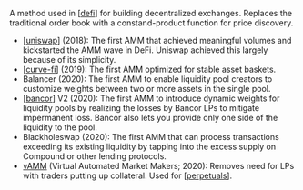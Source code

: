 ---
---

A method used in [[defi]] for building decentralized exchanges. Replaces the traditional order book with a constand-product function for price discovery.

- [[uniswap]] (2018): The first AMM that achieved meaningful volumes and kickstarted the AMM wave in DeFi. Uniswap achieved this largely because of its simplicity.
- [[curve-fi]] (2019): The first AMM optimized for stable asset baskets.
- Balancer (2020): The first AMM to enable liquidity pool creators to customize weights between two or more assets in the single pool.
- [[bancor]] V2 (2020): The first AMM to introduce dynamic weights for liquidity pools by realizing the losses by Bancor LPs to mitigate impermanent loss. Bancor also lets you provide only one side of the liquidity to the pool.
- Blackholeswap (2020): The first AMM that can process transactions exceeding its existing liquidity by tapping into the excess supply on Compound or other lending protocols.
- [vAMM](https://medium.com/perpetual-protocol/a-deep-dive-into-our-virtual-amm-vamm-40345c522eeb) (Virtual Automated Market Makers; 2020): Removes need for LPs with traders putting up collateral. Used for [[perpetuals]].

[//begin]: # "Autogenerated link references for markdown compatibility"
[defi]: defi "DeFi"
[uniswap]: uniswap "Uniswap (V1)"
[curve-fi]: curve-fi "Curve Finance"
[bancor]: bancor "Bancor"
[perpetuals]: perpetuals "Perpetuals"
[//end]: # "Autogenerated link references"
